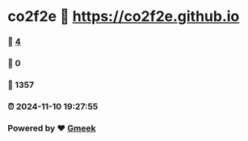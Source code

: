 # co2f2e :link: https://co2f2e.github.io 
### :page_facing_up: [4](https://co2f2e.github.io/tag.html) 
### :speech_balloon: 0 
### :hibiscus: 1357 
### :alarm_clock: 2024-11-10 19:27:55 
### Powered by :heart: [Gmeek](https://github.com/Meekdai/Gmeek)
